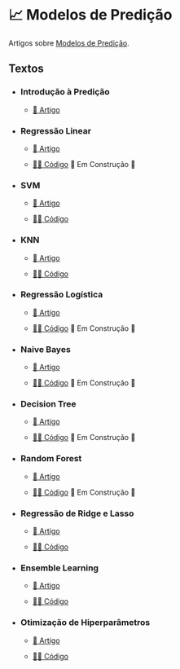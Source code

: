 # 📈 Modelos de Predição

Artigos sobre [Modelos de Predição](https://medium.com/turing-talks/turing-talks-10-introdu%C3%A7%C3%A3o-%C3%A0-predi%C3%A7%C3%A3o-a75cd61c268d).

## Textos

- ### Introdução à Predição
  - [📑 Artigo](https://medium.com/turing-talks/turing-talks-10-introdu%C3%A7%C3%A3o-%C3%A0-predi%C3%A7%C3%A3o-a75cd61c268d)


- ### Regressão Linear
  - [📑 Artigo](https://medium.com/turing-talks/turing-talks-11-modelo-de-predi%C3%A7%C3%A3o-regress%C3%A3o-linear-7842709a593b)

  - [👩‍💻 Código]() 🚧 Em Construção 🚧

- ### SVM
  - [📑 Artigo](https://medium.com/turing-talks/turing-talks-12-classifica%C3%A7%C3%A3o-por-svm-f4598094a3f1) 

  - [👩‍💻 Código](./SVM/)

- ### KNN
  - [📑 Artigo](https://medium.com/turing-talks/turing-talks-13-modelo-de-predi%C3%A7%C3%A3o-knn-3be880c9b9d1)

  - [👩‍💻 Código]()

- ### Regressão Logística
  - [📑 Artigo](https://medium.com/turing-talks/turing-talks-14-modelo-de-predi%C3%A7%C3%A3o-regress%C3%A3o-log%C3%ADstica-7b70a9098e43)

  - [👩‍💻 Código]() 🚧 Em Construção 🚧

- ### Naive Bayes
  - [📑 Artigo](https://medium.com/turing-talks/turing-talks-16-modelo-de-predi%C3%A7%C3%A3o-naive-bayes-6a3e744e7986)

  - [👩‍💻 Código]() 🚧 Em Construção 🚧

- ### Decision Tree
  - [📑 Artigo](https://medium.com/turing-talks/turing-talks-17-modelos-de-predi%C3%A7%C3%A3o-decision-tree-610aa484cb05)

  - [👩‍💻 Código]() 🚧 Em Construção 🚧

- ### Random Forest
  - [📑 Artigo](https://medium.com/turing-talks/turing-talks-18-modelos-de-predi%C3%A7%C3%A3o-random-forest-cfc91cd8e524)

  - [👩‍💻 Código]() 🚧 Em Construção 🚧

- ### Regressão de Ridge e Lasso
  - [📑 Artigo](https://medium.com/turing-talks/turing-talks-20-regress%C3%A3o-de-ridge-e-lasso-a0fc467b5629)

  - [👩‍💻 Código](./Ridge%20e%20Lasso/)

- ### Ensemble Learning
  - [📑 Artigo](https://medium.com/turing-talks/turing-talks-24-modelos-de-predi%C3%A7%C3%A3o-ensemble-learning-aa02ce01afda)
  
  - [👩‍💻 Código](./Ensemble%20Learning/)

- ### Otimização de Hiperparâmetros
  - [📑 Artigo](https://medium.com/turing-talks/modelos-de-predi%C3%A7%C3%A3o-otimiza%C3%A7%C3%A3o-de-hiperpar%C3%A2metros-em-python-3436fc55016e)

  - [👩‍💻 Código]()